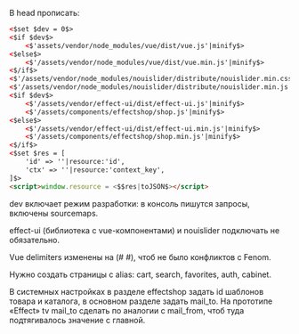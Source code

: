 В head прописать:
```html
<$set $dev = 0$>
<$if $dev$>
    <$'assets/vendor/node_modules/vue/dist/vue.js'|minify$>
<$else$>
    <$'/assets/vendor/node_modules/vue/dist/vue.min.js'|minify$>
<$/if$>
<$'/assets/vendor/node_modules/nouislider/distribute/nouislider.min.css'|minify$>
<$'/assets/vendor/node_modules/nouislider/distribute/nouislider.min.js'|minify$>
<$if $dev$>
    <$'/assets/vendor/effect-ui/dist/effect-ui.js'|minify$>
    <$'/assets/components/effectshop/shop.js'|minify$>
<$else$>
    <$'/assets/vendor/effect-ui/dist/effect-ui.min.js'|minify$>
    <$'/assets/components/effectshop/shop.min.js'|minify$>
<$/if$>
<$set $res = [
    'id' => ''|resource:'id',
    'ctx' => ''|resource:'context_key',
]$>
<script>window.resource = <$$res|toJSON$></script>
```

dev включает режим разработки: в консоль пишутся запросы, включены sourcemaps.

effect-ui (библиотека с vue-компонентами) и nouislider подключать не обязательно.

Vue delimiters изменены на (# #), чтоб не было конфликтов с Fenom.

Нужно создать страницы с alias: cart, search, favorites, auth, cabinet.

В системных настройках в разделе effectshop задать id шаблонов товара и каталога, в основном разделе задать mail_to.
На прототипе «Effect» tv mail_to сделать по аналогии с mail_from, чтоб туда подтягивалось значение с главной.